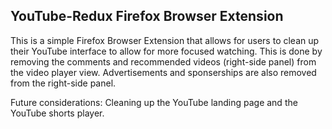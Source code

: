 ## YouTube-Redux Firefox Browser Extension

This is a simple Firefox Browser Extension that allows for users to clean up their YouTube interface to allow for more focused watching. This is done by removing the comments and recommended videos (right-side panel) from the video player view. Advertisements and sponserships are also removed from the right-side panel. 

Future considerations: Cleaning up the YouTube landing page and the YouTube shorts player. 